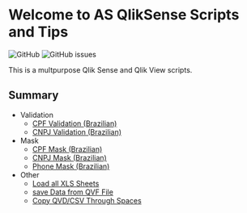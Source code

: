 # Welcome to AS QlikSense Scripts and Tips
![GitHub](https://img.shields.io/github/license/andressousa/as-qliksense-scripts) ![GitHub issues](https://img.shields.io/github/issues/andressousa/as-qliksense-scripts)

This is a multpurpose Qlik Sense and Qlik View scripts.

## Summary
- Validation
  - [CPF Validation (Brazilian)](https://github.com/andressousa/as-qliksense-scripts/blob/main/scripts/valida_cpf.qvs)
  - [CNPJ Validation (Brazilian)](https://github.com/andressousa/as-qliksense-scripts/blob/main/scripts/valida_cnpj.qvs)
- Mask
  - [CPF Mask (Brazilian)](https://github.com/andressousa/as-qliksense-scripts/blob/main/scripts/mascara_cpf.qvs)
  - [CNPJ Mask (Brazilian)](https://github.com/andressousa/as-qliksense-scripts/blob/main/scripts/mascara_cnpj.qvs)
  - [Phone Mask (Brazilian)](https://github.com/andressousa/as-qliksense-scripts/blob/main/scripts/mascara_telefone.qvs)
- Other
  - [Load all XLS Sheets](https://github.com/andressousa/as-qliksense-scripts/blob/main/scripts/carrega_planilhas.qvs)
  - [save Data from QVF File](https://github.com/andressousa/as-qliksense-scripts/blob/main/scripts/salvar_dados_qvf.qvs)
  - [Copy QVD/CSV Through Spaces](https://github.com/andressousa/as-qliksense-scripts/blob/main/scripts/move_arquivo.qvs)
